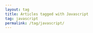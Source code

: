 ```yaml
---
layout: tag
title: Articles tagged with Javascript
tag: javascript
permalink: /tag/javascript/
---
```

